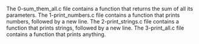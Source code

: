The 0-sum_them_all.c file contains a function that  returns the sum of all its parameters.
The 1-print_numbers.c file contains a function that  prints numbers, followed by a new line.
The 2-print_strings.c file contains a function that  prints strings, followed by a new line.
The 3-print_all.c file contains a function that prints anything.
